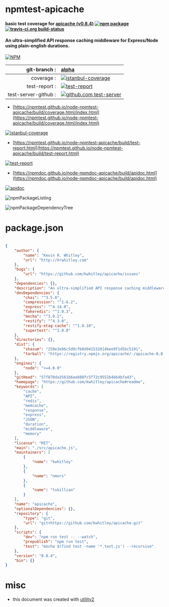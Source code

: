 # npmtest-apicache

#### basic test coverage for  [apicache (v0.8.4)](https://github.com/kwhitley/apicache#readme)  [![npm package](https://img.shields.io/npm/v/npmtest-apicache.svg?style=flat-square)](https://www.npmjs.org/package/npmtest-apicache) [![travis-ci.org build-status](https://api.travis-ci.org/npmtest/node-npmtest-apicache.svg)](https://travis-ci.org/npmtest/node-npmtest-apicache)

#### An ultra-simplified API response caching middleware for Express/Node using plain-english durations.

[![NPM](https://nodei.co/npm/apicache.png?downloads=true&downloadRank=true&stars=true)](https://www.npmjs.com/package/apicache)

| git-branch : | [alpha](https://github.com/npmtest/node-npmtest-apicache/tree/alpha)|
|--:|:--|
| coverage : | [![istanbul-coverage](https://npmtest.github.io/node-npmtest-apicache/build/coverage.badge.svg)](https://npmtest.github.io/node-npmtest-apicache/build/coverage.html/index.html)|
| test-report : | [![test-report](https://npmtest.github.io/node-npmtest-apicache/build/test-report.badge.svg)](https://npmtest.github.io/node-npmtest-apicache/build/test-report.html)|
| test-server-github : | [![github.com test-server](https://npmtest.github.io/node-npmtest-apicache/GitHub-Mark-32px.png)](https://npmtest.github.io/node-npmtest-apicache/build/app/index.html) | | build-artifacts : | [![build-artifacts](https://npmtest.github.io/node-npmtest-apicache/glyphicons_144_folder_open.png)](https://github.com/npmtest/node-npmtest-apicache/tree/gh-pages/build)|

- [https://npmtest.github.io/node-npmtest-apicache/build/coverage.html/index.html](https://npmtest.github.io/node-npmtest-apicache/build/coverage.html/index.html)

[![istanbul-coverage](https://npmtest.github.io/node-npmtest-apicache/build/screenCapture.buildCi.browser.%252Ftmp%252Fbuild%252Fcoverage.lib.html.png)](https://npmtest.github.io/node-npmtest-apicache/build/coverage.html/index.html)

- [https://npmtest.github.io/node-npmtest-apicache/build/test-report.html](https://npmtest.github.io/node-npmtest-apicache/build/test-report.html)

[![test-report](https://npmtest.github.io/node-npmtest-apicache/build/screenCapture.buildCi.browser.%252Ftmp%252Fbuild%252Ftest-report.html.png)](https://npmtest.github.io/node-npmtest-apicache/build/test-report.html)

- [https://npmdoc.github.io/node-npmdoc-apicache/build/apidoc.html](https://npmdoc.github.io/node-npmdoc-apicache/build/apidoc.html)

[![apidoc](https://npmdoc.github.io/node-npmdoc-apicache/build/screenCapture.buildCi.browser.%252Ftmp%252Fbuild%252Fapidoc.html.png)](https://npmdoc.github.io/node-npmdoc-apicache/build/apidoc.html)

![npmPackageListing](https://npmtest.github.io/node-npmtest-apicache/build/screenCapture.npmPackageListing.svg)

![npmPackageDependencyTree](https://npmtest.github.io/node-npmtest-apicache/build/screenCapture.npmPackageDependencyTree.svg)



# package.json

```json

{
    "author": {
        "name": "Kevin R. Whitley",
        "url": "http://krwhitley.com"
    },
    "bugs": {
        "url": "https://github.com/kwhitley/apicache/issues"
    },
    "dependencies": {},
    "description": "An ultra-simplified API response caching middleware for Express/Node using plain-english durations.",
    "devDependencies": {
        "chai": "^3.5.0",
        "compression": "^1.6.2",
        "express": "^4.14.0",
        "fakeredis": "^1.0.3",
        "mocha": "^3.0.2",
        "restify": "^4.3.0",
        "restify-etag-cache": "^1.0.10",
        "supertest": "^2.0.0"
    },
    "directories": {},
    "dist": {
        "shasum": "250e3e06c5d9cfb0d941532014bee9f1d5bc5191",
        "tarball": "https://registry.npmjs.org/apicache/-/apicache-0.8.4.tgz"
    },
    "engines": {
        "node": ">=4.0.0"
    },
    "gitHead": "57f870da3561b6ae888fc5f72c9552b4bb4bfa43",
    "homepage": "https://github.com/kwhitley/apicache#readme",
    "keywords": [
        "cache",
        "API",
        "redis",
        "memcache",
        "response",
        "express",
        "JSON",
        "duration",
        "middleware",
        "memory"
    ],
    "license": "MIT",
    "main": "./src/apicache.js",
    "maintainers": [
        {
            "name": "kwhitley"
        },
        {
            "name": "nmors"
        },
        {
            "name": "tskillian"
        }
    ],
    "name": "apicache",
    "optionalDependencies": {},
    "repository": {
        "type": "git",
        "url": "git+https://github.com/kwhitley/apicache.git"
    },
    "scripts": {
        "dev": "npm run test -- --watch",
        "prepublish": "npm run test",
        "test": "mocha $(find test -name '*.test.js') --recursive"
    },
    "version": "0.8.4",
    "bin": {}
}
```



# misc
- this document was created with [utility2](https://github.com/kaizhu256/node-utility2)
